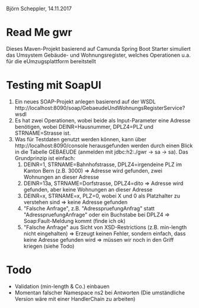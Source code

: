 Björn Scheppler, 14.11.2017

# Read Me gwr
Dieses Maven-Projekt basierend auf Camunda Spring Boot Starter simuliert das 
Umsystem Gebäude- und Wohnungsregister, welches Operationen u.a. für die
eUmzugsplattform bereitstellt

# Testing mit SoapUI
1. Ein neues SOAP-Projekt anlegen basierend auf der WSDL http://localhost:8090/soap/GebaeudeUndWohnungsRegisterService?wsdl
2. Es hat zwei Operationen, wobei beide als Input-Parameter eine Adresse benötigen, wobei
   DEINR=Hausnummer, DPLZ4=PLZ und STRNAME=Strasse ist.
3. Was für Testdaten genutzt werden können, kann über http://localhost:8090/console
   herausgefunden werden durch einen Blick in die Tabelle GEBAEUDE (anmelden mit
   jdbc:h2:./gwr -> sa -> sa). Das Grundprinzip ist einfach:
   1. DEINR=1, STRNAME=Bahnhofstrasse, DPLZ4=irgendeine PLZ im Kanton Bern (z.B. 3000)
      => Adresse wird gefunden, zwei Wohnungen an dieser Adresse
   2. DEINR=13a, STRNAME=Dorfstrasse, DPLZ4=dito => Adresse wird gefunden, aber
      keine Wohnungen an dieser Adresse
   3. DEINR=x, STRNAME=x, PLZ=0, wobei X und 0 als Platzhalter zu verstehen sind
      => keine Adresse gefunden
   4. "Falsche Anfrage", z.B. "AdresspruefungAnfrag" statt "AdresspruefungAnfrage"
      oder ein Buchstabe bei DPLZ4 => Soap:Fault-Meldung kommt (finde ich ok)
   5. "Falsche Anfrage" aus Sicht von XSD-Restrictions (z.B. min-length nicht
      eingehalten) => Erzeugt keinen Fehler, sondern einfach, dass keine Adresse
      gefunden wird => müssen wir noch in den Griff kriegen (siehe Todo)

# Todo
- Validation (min-length & Co.) einbauen
- Momentan falscher Namespace ns2 bei Antworten (Die umständliche Version wäre 
  mit einer HandlerChain zu arbeiten)